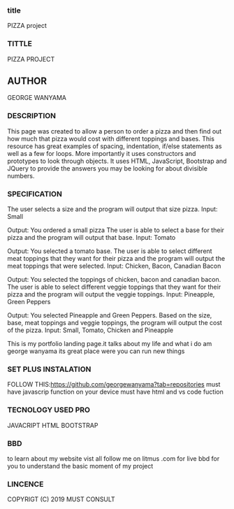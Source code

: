 ### title 
PIZZA project

 ### TITTLE
PIZZA PROJECT

## AUTHOR
GEORGE WANYAMA

### DESCRIPTION
This page was created to allow a person to order a pizza and then find out how much that pizza would cost with different toppings and bases. This resource has great examples of spacing, indentation, if/else statements as well as a few for loops. More importantly it uses constructors and prototypes to look through objects. It uses HTML, JavaScript, Bootstrap and JQuery to provide the answers you may be looking for about divisible numbers.

### SPECIFICATION
The user selects a size and the program will output that size pizza.
Input: Small

Output: You ordered a small pizza
The user is able to select a base for their pizza and the program will output that base.
Input: Tomato

Output: You selected a tomato base.
The user is able to select different meat toppings that they want for their pizza and the program will output the meat toppings that were selected.
Input: Chicken, Bacon, Canadian Bacon

Output: You selected the toppings of chicken, bacon and canadian bacon.
The user is able to select different veggie toppings that they want for their pizza and the program will output the veggie toppings.
Input: Pineapple, Green Peppers

Output: You selected Pineapple and Green Peppers.
Based on the size, base, meat toppings and veggie toppings, the program will output the cost of the pizza.
Input: Small, Tomato, Chicken and Pineapple


This is my portfolio landing page.it talks about my life and what i do am george wanyama its great place were you can run new things

 ### SET PLUS INSTALATION
 FOLLOW THIS:https://github.com/georgewanyama?tab=repositories 
 must have javascrip function on your device
 must have html and vs code fuction

### TECNOLOGY USED PRO
JAVACRIPT
HTML
BOOTSTRAP

  ### BBD
  to learn about my website vist all follow me on litmus .com for live bbd for you to understand the basic moment of my project

  ### LINCENCE
  COPYRIGT (C)  2019 MUST CONSULT